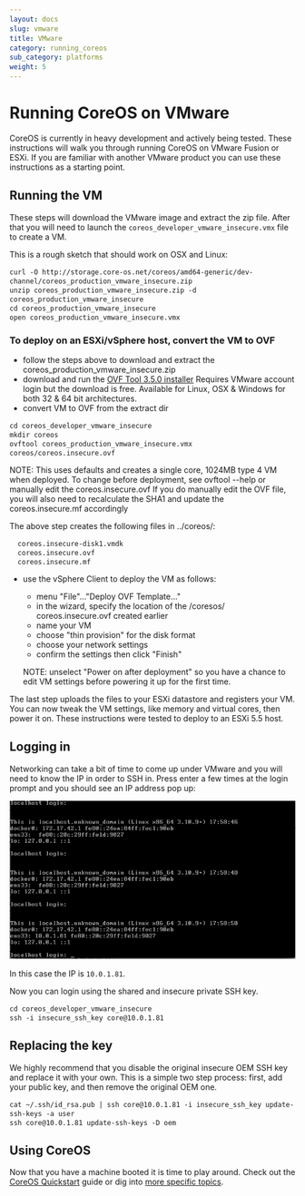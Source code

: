 ```yaml
---
layout: docs
slug: vmware
title: VMware
category: running_coreos
sub_category: platforms
weight: 5
---
```


# Running CoreOS on VMware

CoreOS is currently in heavy development and actively being tested.
These instructions will walk you through running CoreOS on VMware Fusion or ESXi.
If you are familiar with another VMware product you can use these instructions as a starting point.

## Running the VM

These steps will download the VMware image and extract the zip file. After that
you will need to launch the `coreos_developer_vmware_insecure.vmx` file to create a VM.

This is a rough sketch that should work on OSX and Linux:

```
curl -O http://storage.core-os.net/coreos/amd64-generic/dev-channel/coreos_production_vmware_insecure.zip
unzip coreos_production_vmware_insecure.zip -d coreos_production_vmware_insecure
cd coreos_production_vmware_insecure
open coreos_production_vmware_insecure.vmx
```

### To deploy on an ESXi/vSphere host, convert the VM to OVF
* follow the steps above to download and extract the coreos_production_vmware_insecure.zip
* download and run the [OVF Tool 3.5.0 installer](https://developercenter.vmware.com/tool/ovf) Requires VMware account login but the download is free. Available for Linux, OSX & Windows for both 32 & 64 bit architectures.
* convert VM to OVF from the extract dir
```
cd coreos_developer_vmware_insecure
mkdir coreos
ovftool coreos_production_vmware_insecure.vmx coreos/coreos.insecure.ovf
```
NOTE: This uses defaults and creates a single core, 1024MB type 4 VM when deployed. To change before deployment, see ovftool --help or manually edit the coreos.insecure.ovf If you do manually edit the OVF file, you will also need to recalculate the SHA1 and update the coreos.insecure.mf accordingly

The above step creates the following files in ../coreos/:
```
  coreos.insecure-disk1.vmdk
  coreos.insecure.ovf
  coreos.insecure.mf
```

* use the vSphere Client to deploy the VM as follows:
    * menu "File"..."Deploy OVF Template..."
    * in the wizard, specify the location of the /coresos/ coreos.insecure.ovf created earlier
    * name your VM
    * choose "thin provision" for the disk format
    * choose your network settings
    * confirm the settings then click "Finish" 
    
    NOTE: unselect "Power on after deployment" so you have a chance to edit VM settings before powering it up for the first time.

The last step uploads the files to your ESXi datastore and registers your VM. You can now tweak the VM settings, like memory and virtual cores, then power it on. These instructions were tested to deploy to an ESXi 5.5 host.

## Logging in

Networking can take a bit of time to come up under VMware and you will need to
know the IP in order to SSH in. Press enter a few times at the login prompt and
you should see an IP address pop up:

![VMware IP Address](vmware-ip.png)

In this case the IP is `10.0.1.81`.

Now you can login using the shared and insecure private SSH key.

```
cd coreos_developer_vmware_insecure
ssh -i insecure_ssh_key core@10.0.1.81
```

## Replacing the key

We highly recommend that you disable the original insecure OEM SSH key and
replace it with your own. This is a simple two step process: first, add your
public key, and then remove the original OEM one.

```
cat ~/.ssh/id_rsa.pub | ssh core@10.0.1.81 -i insecure_ssh_key update-ssh-keys -a user
ssh core@10.0.1.81 update-ssh-keys -D oem
```

## Using CoreOS

Now that you have a machine booted it is time to play around.
Check out the [CoreOS Quickstart]({{site.url}}/docs/quickstart) guide or dig into [more specific topics]({{site.url}}/docs).

